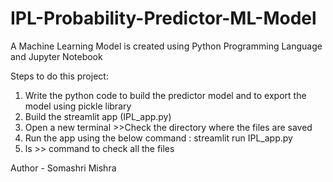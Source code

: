 # IPL-Probability-Predictor-ML-Model
A Machine Learning Model is created using Python Programming Language and Jupyter Notebook 

Steps to do this project:
1) Write the python code to build the predictor model and to export the model using pickle library
2) Build the streamlit app (IPL_app.py)
3) Open a new terminal >>Check the directory where the files are saved 
4) Run the app using the below command :
     streamlit run IPL_app.py
5) ls >> command to check all the files

Author - Somashri Mishra
